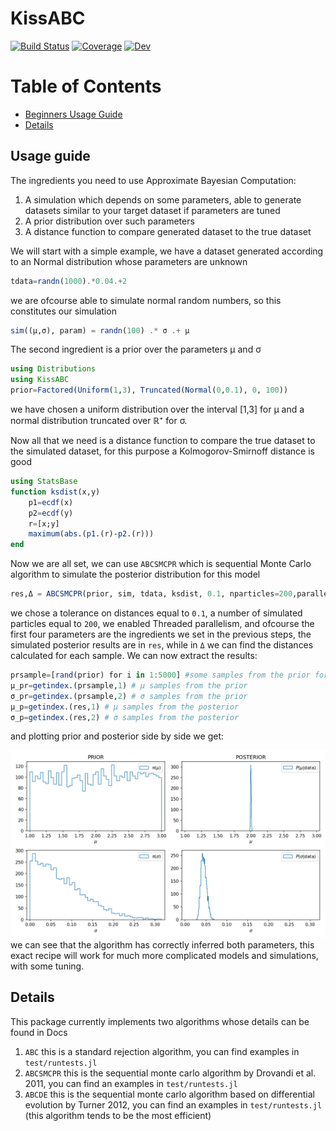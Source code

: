 # KissABC

[![Build Status](https://github.com/francescoalemanno/KissABC.jl/workflows/CI/badge.svg)](https://github.com/francescoalemanno/KissABC.jl/actions)
[![Coverage](https://codecov.io/gh/francescoalemanno/KissABC.jl/branch/master/graph/badge.svg)](https://codecov.io/gh/francescoalemanno/KissABC.jl)
[![Dev](https://img.shields.io/badge/docs-dev-blue.svg)](https://francescoalemanno.github.io/KissABC.jl/dev)

Table of Contents
=================

  * [Beginners Usage Guide](#usage-guide)
  * [Details](#details)

## Usage guide

The ingredients you need to use Approximate Bayesian Computation:

1. A simulation which depends on some parameters, able to generate datasets similar to your target dataset if parameters are tuned
1. A prior distribution over such parameters
1. A distance function to compare generated dataset to the true dataset

We will start with a simple example, we have a dataset generated according to an Normal distribution whose parameters are unknown
```julia
tdata=randn(1000).*0.04.+2
```
we are ofcourse able to simulate normal random numbers, so this constitutes our simulation
```julia
sim((μ,σ), param) = randn(100) .* σ .+ μ
```
The second ingredient is a prior over the parameters μ and σ
```julia
using Distributions
using KissABC
prior=Factored(Uniform(1,3), Truncated(Normal(0,0.1), 0, 100))
```
we have chosen a uniform distribution over the interval [1,3] for μ and a normal distribution truncated over ℝ⁺ for σ.

Now all that we need is a distance function to compare the true dataset to the simulated dataset, for this purpose a Kolmogorov-Smirnoff distance is good
```julia
using StatsBase
function ksdist(x,y)
    p1=ecdf(x)
    p2=ecdf(y)
    r=[x;y]
    maximum(abs.(p1.(r)-p2.(r)))
end
```
Now we are all set, we can use `ABCSMCPR` which is sequential Monte Carlo algorithm to simulate the posterior distribution for this model
```julia
res,Δ = ABCSMCPR(prior, sim, tdata, ksdist, 0.1, nparticles=200,parallel=true)
```
we chose a tolerance on distances equal to `0.1`, a number of simulated particles equal to `200`, we enabled Threaded parallelism, and ofcourse the first four parameters are the ingredients we set in the previous steps, the simulated posterior results are in `res`, while in `Δ` we can find the distances calculated for each sample.
We can now extract the results:
```julia
prsample=[rand(prior) for i in 1:5000] #some samples from the prior for comparison
μ_pr=getindex.(prsample,1) # μ samples from the prior
σ_pr=getindex.(prsample,2) # σ samples from the prior
μ_p=getindex.(res,1) # μ samples from the posterior
σ_p=getindex.(res,2) # σ samples from the posterior
```
and plotting prior and posterior side by side we get:

![plots of the Inference Results](images/inf_normaldist.png "Inference Results")
we can see that the algorithm has correctly inferred both parameters, this exact recipe will work for much more complicated models and simulations, with some tuning.

## Details
This package currently implements two algorithms whose details can be found in Docs

1. `ABC` this is a standard rejection algorithm, you can find examples in `test/runtests.jl`
1. `ABCSMCPR` this is the sequential monte carlo algorithm by Drovandi et al. 2011, you can find an examples in `test/runtests.jl`
1. `ABCDE` this is the sequential monte carlo algorithm based on differential evolution by Turner 2012, you can find an examples in `test/runtests.jl` (this algorithm tends to be the most efficient)
